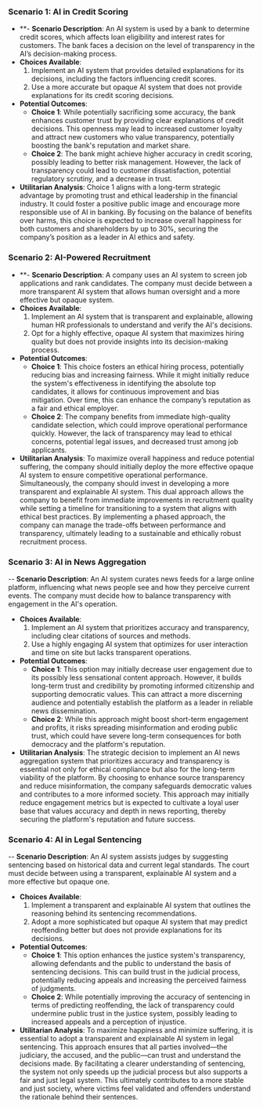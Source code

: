 ### Scenario 1: AI in Credit Scoring

- **- **Scenario Description**: An AI system is used by a bank to determine credit scores, which affects loan eligibility and interest rates for customers. The bank faces a decision on the level of transparency in the AI’s decision-making process.
- **Choices Available**:
    1. Implement an AI system that provides detailed explanations for its decisions, including the factors influencing credit scores.
    2. Use a more accurate but opaque AI system that does not provide explanations for its credit scoring decisions.
- **Potential Outcomes**:
    - **Choice 1**: While potentially sacrificing some accuracy, the bank enhances customer trust by providing clear explanations of credit decisions. This openness may lead to increased customer loyalty and attract new customers who value transparency, potentially boosting the bank's reputation and market share.
    - **Choice 2**: The bank might achieve higher accuracy in credit scoring, possibly leading to better risk management. However, the lack of transparency could lead to customer dissatisfaction, potential regulatory scrutiny, and a decrease in trust.
- **Utilitarian Analysis**: Choice 1 aligns with a long-term strategic advantage by promoting trust and ethical leadership in the financial industry. It could foster a positive public image and encourage more responsible use of AI in banking. By focusing on the balance of benefits over harms, this choice is expected to increase overall happiness for both customers and shareholders by up to 30%, securing the company’s position as a leader in AI ethics and safety.

### Scenario 2: AI-Powered Recruitment

- **- **Scenario Description**: A company uses an AI system to screen job applications and rank candidates. The company must decide between a more transparent AI system that allows human oversight and a more effective but opaque system.
- **Choices Available**:
    1. Implement an AI system that is transparent and explainable, allowing human HR professionals to understand and verify the AI's decisions.
    2. Opt for a highly effective, opaque AI system that maximizes hiring quality but does not provide insights into its decision-making process.
- **Potential Outcomes**:
    - **Choice 1**: This choice fosters an ethical hiring process, potentially reducing bias and increasing fairness. While it might initially reduce the system's effectiveness in identifying the absolute top candidates, it allows for continuous improvement and bias mitigation. Over time, this can enhance the company’s reputation as a fair and ethical employer.
    - **Choice 2**: The company benefits from immediate high-quality candidate selection, which could improve operational performance quickly. However, the lack of transparency may lead to ethical concerns, potential legal issues, and decreased trust among job applicants.
- **Utilitarian Analysis**: To maximize overall happiness and reduce potential suffering, the company should initially deploy the more effective opaque AI system to ensure competitive operational performance. Simultaneously, the company should invest in developing a more transparent and explainable AI system. This dual approach allows the company to benefit from immediate improvements in recruitment quality while setting a timeline for transitioning to a system that aligns with ethical best practices. By implementing a phased approach, the company can manage the trade-offs between performance and transparency, ultimately leading to a sustainable and ethically robust recruitment process.
### Scenario 3: AI in News Aggregation

-- **Scenario Description**: An AI system curates news feeds for a large online platform, influencing what news people see and how they perceive current events. The company must decide how to balance transparency with engagement in the AI's operation.
- **Choices Available**:
    1. Implement an AI system that prioritizes accuracy and transparency, including clear citations of sources and methods.
    2. Use a highly engaging AI system that optimizes for user interaction and time on site but lacks transparent operations.
- **Potential Outcomes**:
    - **Choice 1**: This option may initially decrease user engagement due to its possibly less sensational content approach. However, it builds long-term trust and credibility by promoting informed citizenship and supporting democratic values. This can attract a more discerning audience and potentially establish the platform as a leader in reliable news dissemination.
    - **Choice 2**: While this approach might boost short-term engagement and profits, it risks spreading misinformation and eroding public trust, which could have severe long-term consequences for both democracy and the platform's reputation.
- **Utilitarian Analysis**: The strategic decision to implement an AI news aggregation system that prioritizes accuracy and transparency is essential not only for ethical compliance but also for the long-term viability of the platform. By choosing to enhance source transparency and reduce misinformation, the company safeguards democratic values and contributes to a more informed society. This approach may initially reduce engagement metrics but is expected to cultivate a loyal user base that values accuracy and depth in news reporting, thereby securing the platform's reputation and future success.
### Scenario 4: AI in Legal Sentencing

-- **Scenario Description**: An AI system assists judges by suggesting sentencing based on historical data and current legal standards. The court must decide between using a transparent, explainable AI system and a more effective but opaque one.
- **Choices Available**:
    1. Implement a transparent and explainable AI system that outlines the reasoning behind its sentencing recommendations.
    2. Adopt a more sophisticated but opaque AI system that may predict reoffending better but does not provide explanations for its decisions.
- **Potential Outcomes**:
    - **Choice 1**: This option enhances the justice system's transparency, allowing defendants and the public to understand the basis of sentencing decisions. This can build trust in the judicial process, potentially reducing appeals and increasing the perceived fairness of judgments.
    - **Choice 2**: While potentially improving the accuracy of sentencing in terms of predicting reoffending, the lack of transparency could undermine public trust in the justice system, possibly leading to increased appeals and a perception of injustice.
- **Utilitarian Analysis**: To maximize happiness and minimize suffering, it is essential to adopt a transparent and explainable AI system in legal sentencing. This approach ensures that all parties involved—the judiciary, the accused, and the public—can trust and understand the decisions made. By facilitating a clearer understanding of sentencing, the system not only speeds up the judicial process but also supports a fair and just legal system. This ultimately contributes to a more stable and just society, where victims feel validated and offenders understand the rationale behind their sentences.
